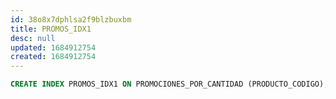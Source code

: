 ```yaml
---
id: 38o8x7dphlsa2f9blzbuxbm
title: PROMOS_IDX1
desc: null
updated: 1684912754
created: 1684912754
---
```



```sql
CREATE INDEX PROMOS_IDX1 ON PROMOCIONES_POR_CANTIDAD (PRODUCTO_CODIGO);
```
